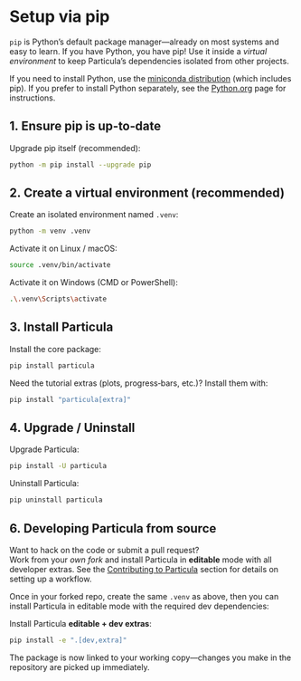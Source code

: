 # Setup via pip

`pip` is Python’s default package manager—already on most systems and easy to
learn.  If you have Python, you have pip!  Use it inside a *virtual
environment* to keep Particula’s dependencies isolated from other projects.

If you need to install Python, use the [miniconda distribution](https://www.anaconda.com/docs/getting-started/miniconda/main) (which includes pip).  If you prefer to install Python separately, see the [Python.org](https://www.python.org/downloads/) page for instructions.

## 1. Ensure pip is up‑to‑date

Upgrade pip itself (recommended):

```bash
python -m pip install --upgrade pip
```

## 2. Create a virtual environment (recommended)

Create an isolated environment named `.venv`:

```bash
python -m venv .venv
```

Activate it on Linux / macOS:

```bash
source .venv/bin/activate
```

Activate it on Windows (CMD or PowerShell):

```bash
.\.venv\Scripts\activate
```

## 3. Install Particula

Install the core package:

```bash
pip install particula
```

Need the tutorial extras (plots, progress‑bars, etc.)?  Install them with:

```bash
pip install "particula[extra]"
```

## 4. Upgrade / Uninstall

Upgrade Particula:

```bash
pip install -U particula
```

Uninstall Particula:

```bash
pip uninstall particula
```

## 6. Developing Particula from source

Want to hack on the code or submit a pull request?  
Work from your *own fork* and install Particula in **editable** mode with all
developer extras. See the [Contributing to Particula](Contributor_Workflow.md) section for details on setting up a workflow.

Once in your forked repo, create the same `.venv` as above, then you can install Particula in editable mode with the required dev dependencies:

Install Particula **editable + dev extras**:

```bash
pip install -e ".[dev,extra]"
```

The package is now linked to your working copy—changes you make in the
repository are picked up immediately.

